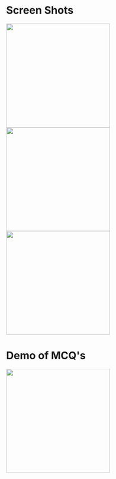 # Screen Shots

<img src = "https://user-images.githubusercontent.com/73393935/99178459-0e347180-2735-11eb-80f1-273ecd0bf40c.jpeg" width = "280.0"/><img src = "https://user-images.githubusercontent.com/73393935/99178555-0a551f00-2736-11eb-8af2-4b76880ad2bd.jpeg" width = "280.0"/>
<img src="https://user-images.githubusercontent.com/73393935/99178563-13de8700-2736-11eb-9927-204d2458e844.jpeg" width = "280.0"/>



# Demo of MCQ's 

<img src = "![ezgif com-gif-maker (3)](https://user-images.githubusercontent.com/73393935/99178902-df6cca00-2739-11eb-8195-732ad8be817d.gif)" width = "280.0" />
